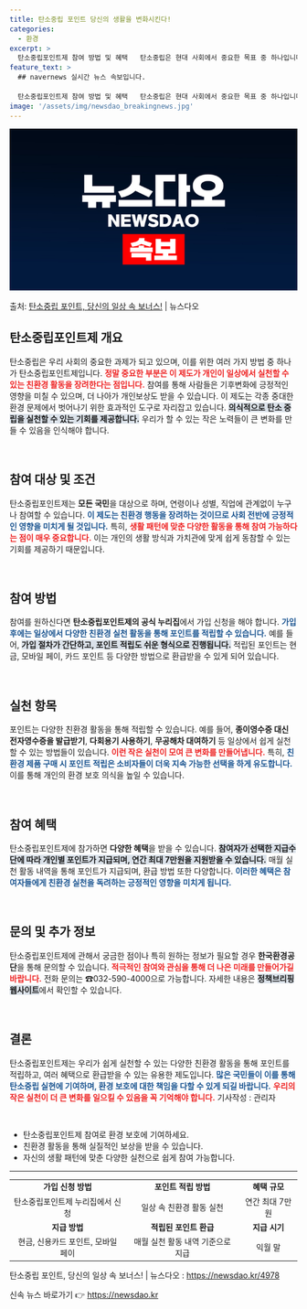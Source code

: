 ```yaml
---
title: 탄소중립 포인트 당신의 생활을 변화시킨다!
categories:
  - 환경
excerpt: >
  탄소중립포인트제 참여 방법 및 혜택   탄소중립은 현대 사회에서 중요한 목표 중 하나입니다. 환경 보호와 지…
feature_text: >
  ## navernews 실시간 뉴스 속보입니다.

  탄소중립포인트제 참여 방법 및 혜택   탄소중립은 현대 사회에서 중요한 목표 중 하나입니다. 환경 보호와 지…
image: '/assets/img/newsdao_breakingnews.jpg'
---
```


![뉴스다오 속보](/assets/img/newsdao_breakingnews.jpg)

<p>출처: <a href="https://newsdao.kr/4978" rel="dofollow">탄소중립 포인트, 당신의 일상 속 보너스!</a> | 뉴스다오</p>

<h2 data-ke-size="size26">탄소중립포인트제 개요</h2>
<p data-ke-size="size16">탄소중립은 우리 사회의 중요한 과제가 되고 있으며, 이를 위한 여러 가지 방법 중 하나가 탄소중립포인트제입니다. <b><span style="color: #ee2323;">정말 중요한 부분은 이 제도가 개인이 일상에서 실천할 수 있는 친환경 활동을 장려한다는 점입니다.</span></b> 참여를 통해 사람들은 기후변화에 긍정적인 영향을 미칠 수 있으며, 더 나아가 개인보상도 받을 수 있습니다. 이 제도는 각종 중대한 환경 문제에서 벗어나기 위한 효과적인 도구로 자리잡고 있습니다. <b><span style="background-color: #21538527;">의식적으로 탄소 중립을 실천할 수 있는 기회를 제공합니다.</span></b> 우리가 할 수 있는 작은 노력들이 큰 변화를 만들 수 있음을 인식해야 합니다.</p>
<p data-ke-size="size16">&nbsp;</p>

<h2 data-ke-size="size26">참여 대상 및 조건</h2>
<p data-ke-size="size16">탄소중립포인트제는 <b>모든 국민</b>을 대상으로 하며, 연령이나 성별, 직업에 관계없이 누구나 참여할 수 있습니다. <b><span style="color: #1a5490;">이 제도는 친환경 행동을 장려하는 것이므로 사회 전반에 긍정적인 영향을 미치게 될 것입니다.</span></b> 특히, <b><span style="color: #ee2323;">생활 패턴에 맞춘 다양한 활동을 통해 참여 가능하다는 점이 매우 중요합니다.</span></b> 이는 개인의 생활 방식과 가치관에 맞게 쉽게 동참할 수 있는 기회를 제공하기 때문입니다.</p>
<p data-ke-size="size16">&nbsp;</p>

<h2 data-ke-size="size26">참여 방법</h2>
<p data-ke-size="size16">참여를 원하신다면 <b>탄소중립포인트제의 공식 누리집</b>에서 가입 신청을 해야 합니다. <b><span style="color: #1a5490;">가입 후에는 일상에서 다양한 친환경 실천 활동을 통해 포인트를 적립할 수 있습니다.</span></b> 예를 들어, <b><span style="background-color: #21538527;">가입 절차가 간단하고, 포인트 적립도 쉬운 형식으로 진행됩니다.</span></b> 적립된 포인트는 현금, 모바일 페이, 카드 포인트 등 다양한 방법으로 환급받을 수 있게 되어 있습니다.</p>
<p data-ke-size="size16">&nbsp;</p>

<h2 data-ke-size="size26">실천 항목</h2>
<p data-ke-size="size16">포인트는 다양한 친환경 활동을 통해 적립할 수 있습니다. 예를 들어, <b>종이영수증 대신 전자영수증을 발급받기</b>, <b>다회용기 사용하기</b>, <b>무공해차 대여하기</b> 등 일상에서 쉽게 실천할 수 있는 방법들이 있습니다. <b><span style="color: #ee2323;">이런 작은 실천이 모여 큰 변화를 만들어냅니다.</span></b> 특히, <b><span style="color: #1a5490;">친환경 제품 구매 시 포인트 적립은 소비자들이 더욱 지속 가능한 선택을 하게 유도합니다.</span></b> 이를 통해 개인의 환경 보호 의식을 높일 수 있습니다.</p>
<p data-ke-size="size16">&nbsp;</p>

<h2 data-ke-size="size26">참여 혜택</h2>
<p data-ke-size="size16">탄소중립포인트제에 참가하면 <b>다양한 혜택</b>을 받을 수 있습니다. <b><span style="background-color: #21538527;">참여자가 선택한 지급수단에 따라 개인별 포인트가 지급되며, 연간 최대 7만원을 지원받을 수 있습니다.</span></b> 매월 실천 활동 내역을 통해 포인트가 지급되며, 환급 방법 또한 다양합니다. <b><span style="color: #1a5490;">이러한 혜택은 참여자들에게 친환경 실천을 독려하는 긍정적인 영향을 미치게 됩니다.</span></b></p>
<p data-ke-size="size16">&nbsp;</p>

<h2 data-ke-size="size26">문의 및 추가 정보</h2>
<p data-ke-size="size16">탄소중립포인트제에 관해서 궁금한 점이나 특히 원하는 정보가 필요할 경우 <b>한국환경공단</b>을 통해 문의할 수 있습니다. <b><span style="color: #ee2323;">적극적인 참여와 관심을 통해 더 나은 미래를 만들어가길 바랍니다.</span></b> 전화 문의는 ☎032-590-4000으로 가능합니다. 자세한 내용은 <b><span style="background-color: #21538527;">정책브리핑 웹사이트</span></b>에서 확인할 수 있습니다.</p>
<p data-ke-size="size16">&nbsp;</p>

<h2 data-ke-size="size26">결론</h2>
<p data-ke-size="size16">탄소중립포인트제는 우리가 쉽게 실천할 수 있는 다양한 친환경 활동을 통해 포인트를 적립하고, 여러 혜택으로 환급받을 수 있는 유용한 제도입니다. <b><span style="color: #1a5490;">많은 국민들이 이를 통해 탄소중립 실현에 기여하며, 환경 보호에 대한 책임을 다할 수 있게 되길 바랍니다.</span></b> <b><span style="color: #ee2323;">우리의 작은 실천이 더 큰 변화를 일으킬 수 있음을 꼭 기억해야 합니다.</span></b> 기사작성 : 관리자</p>
<p data-ke-size="size16">&nbsp;</p>

<ul>
<li>탄소중립포인트제 참여로 환경 보호에 기여하세요.</li>
<li>친환경 활동을 통해 실질적인 보상을 받을 수 있습니다.</li>
<li>자신의 생활 패턴에 맞춘 다양한 실천으로 쉽게 참여 가능합니다.</li>
</ul>

<hr>

<table style="width: 100%">
<tr>
<td style="text-align: center; height: 17px;"><b>가입 신청 방법</b></td>
<td style="text-align: center; height: 17px;"><b>포인트 적립 방법</b></td>
<td style="text-align: center; height: 17px;"><b>혜택 규모</b></td>
</tr>
<tr>
<td style="text-align: center; height: 17px;">탄소중립포인트제 누리집에서 신청</td>
<td style="text-align: center; height: 17px;">일상 속 친환경 활동 실천</td>
<td style="text-align: center; height: 17px;">연간 최대 7만원</td>
</tr>
<tr>
<td style="text-align: center; height: 17px;"><b>지급 방법</b></td>
<td style="text-align: center; height: 17px;"><b>적립된 포인트 환급</b></td>
<td style="text-align: center; height: 17px;"><b>지급 시기</b></td>
</tr>
<tr>
<td style="text-align: center; height: 17px;">현금, 신용카드 포인트, 모바일 페이</td>
<td style="text-align: center; height: 17px;">매월 실천 활동 내역 기준으로 지급</td>
<td style="text-align: center; height: 17px;">익월 말</td>
</tr>
</table>

<p data-ke-size="size16">탄소중립 포인트, 당신의 일상 속 보너스! | 뉴스다오  : <a href="https://newsdao.kr/4978">https://newsdao.kr/4978</a></p> 

신속 뉴스 바로가기 👉 <a href="https://newsdao.kr" rel="dofollow">https://newsdao.kr</a>


